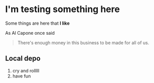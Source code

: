 # I'm testing something here
Some things are here that **I like** 

As Al Capone once said 
>There's enough money in this business to be made for all of us.

## Local depo

1. cry and rolllll
2. have fun